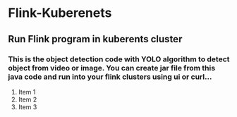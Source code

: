 # Flink-Kuberenets
## Run Flink program in kuberents cluster
### This is the object detection code with YOLO algorithm to detect object from video or image. You can create jar file from this java code and run into your flink clusters using ui or curl...


1. Item 1
1. Item 2
1. Item 3
